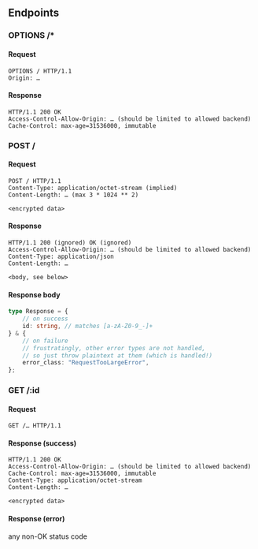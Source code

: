 ## Endpoints

### OPTIONS /*

#### Request

```
OPTIONS / HTTP/1.1
Origin: …
```

#### Response

```
HTTP/1.1 200 OK
Access-Control-Allow-Origin: … (should be limited to allowed backend)
Cache-Control: max-age=31536000, immutable
```

### POST /

#### Request

```
POST / HTTP/1.1
Content-Type: application/octet-stream (implied)
Content-Length: … (max 3 * 1024 ** 2)

<encrypted data>
```

#### Response

```
HTTP/1.1 200 (ignored) OK (ignored)
Access-Control-Allow-Origin: … (should be limited to allowed backend)
Content-Type: application/json
Content-Length: …

<body, see below>
```

#### Response body

```ts
type Response = {
    // on success
    id: string, // matches [a-zA-Z0-9_-]+
} & {
    // on failure
    // frustratingly, other error types are not handled,
    // so just throw plaintext at them (which is handled!)
    error_class: "RequestTooLargeError",
};
```

### GET /:id

#### Request

```
GET /… HTTP/1.1
```

#### Response (success)

```
HTTP/1.1 200 OK
Access-Control-Allow-Origin: … (should be limited to allowed backend)
Cache-Control: max-age=31536000, immutable
Content-Type: application/octet-stream
Content-Length: …

<encrypted data>
```

#### Response (error)

any non-OK status code
